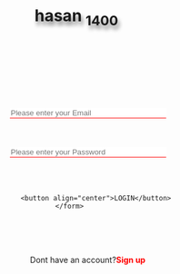 <!DOCTYPE html>
<html>
    <head>        
    <title> Welcome </title>
        </head>    
        <body>    
<header>    <h1 align="center">hasan <sub>1400</sub></h1>
     <div class="door">
         <form>
        <input type="name" name="username" placeholder="Please enter your Email"required/>        <br>        
<br>        
<br>        
<br>        
    <input type="password" name="password" placeholder="Please enter your Password" required/>        
<br>       
<br>        
<br> 
<br>
       
        <button align="center">LOGIN</button>                 </form>         
<br>         
<br>
<br>
         <p align="center">Dont have an account?<b>Sign up</b></p>
              </div>
                  </header>            
                  <style>body {
    
}
input{
    border-width:0.5px;
    border-right:none;
    border-left:none;
    border-top:none;
    border-bottom-color: red;
    outline:center;
    width:275px;
  
}
.door{
    margin-left:40px;
    margin-top:140px;
}
button{
    border-color:red;
    background-color:#cc0000;
    height:50px;
    width:275px;
    border-radius:30px;
    outline:none;
    color:white;
}
b{
    color:red;
}
h1{
    text-shadow: 3px 7px 7px gray;
    
  position: relative;
  animation-name: hasan;
  animation-duration: 3s;  
  animation-fill-mode: forwards;
}

@keyframes hasan {
  from {top: 0px;}
  to {top: 20px;}
}</style>
</body></html>
